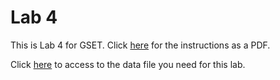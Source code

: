 # Lab 4 
This is Lab 4 for GSET. Click [here](https://github.com/thillRobot/matlab_workshop/blob/gset-devel/lab/lab4/lab4.pdf) for the instructions as a PDF.

Click [here](https://github.com/thillRobot/matlab_workshop/blob/gset-devel/lab/lab4/lab4_data.txt) to access to the data file you need for this lab.